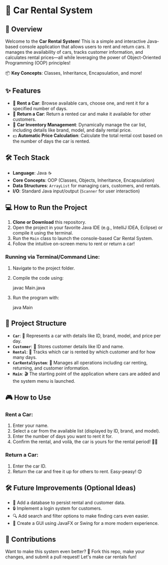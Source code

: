 # 🚗 Car Rental System

## 🚀 Overview
Welcome to the **Car Rental System**! This is a simple and interactive Java-based console application that allows users to rent and return cars. It manages the availability of cars, tracks customer information, and calculates rental prices—all while leveraging the power of Object-Oriented Programming (OOP) principles! 

📦 **Key Concepts**: Classes, Inheritance, Encapsulation, and more!

## ✨ Features
- 🛒 **Rent a Car**: Browse available cars, choose one, and rent it for a specified number of days.
- 🔄 **Return a Car**: Return a rented car and make it available for other customers.
- 🚗 **Car Inventory Management**: Dynamically manage the car list, including details like brand, model, and daily rental price.
- 💵 **Automatic Price Calculation**: Calculate the total rental cost based on the number of days the car is rented.

## 🛠️ Tech Stack
- **Language**: Java ☕
- **Core Concepts**: OOP (Classes, Objects, Inheritance, Encapsulation)
- **Data Structures**: `ArrayList` for managing cars, customers, and rentals.
- **I/O**: Standard Java input/output (`Scanner` for user interaction)

## 💻 How to Run the Project
1. **Clone or Download** this repository.  
2. Open the project in your favorite Java IDE (e.g., IntelliJ IDEA, Eclipse) or compile it using the terminal.
3. Run the `Main` class to launch the console-based Car Rental System.
4. Follow the intuitive on-screen menu to rent or return a car!

### Running via Terminal/Command Line:
1. Navigate to the project folder.
2. Compile the code using:
   
   javac Main.java
   
3. Run the program with:
   
   java Main


## 📂 Project Structure
- **`Car`**: 🚗 Represents a car with details like ID, brand, model, and price per day.
- **`Customer`**: 👤 Stores customer details like ID and name.
- **`Rental`**: 📄 Tracks which car is rented by which customer and for how many days.
- **`CarRentalSystem`**: 🏢 Manages all operations including car renting, returning, and customer information.
- **`Main`**: 🎬 The starting point of the application where cars are added and the system menu is launched.

## 🎮 How to Use
### Rent a Car:
1. Enter your name.
2. Select a car from the available list (displayed by ID, brand, and model).
3. Enter the number of days you want to rent it for.
4. Confirm the rental, and voilà, the car is yours for the rental period! 🚗💨

### Return a Car:
1. Enter the car ID.
2. Return the car and free it up for others to rent. Easy-peasy! 😊

## 🛠️ Future Improvements (Optional Ideas)
- 💾 Add a database to persist rental and customer data.
- 🔒 Implement a login system for customers.
- 🔍 Add search and filter options to make finding cars even easier.
- 🎨 Create a GUI using JavaFX or Swing for a more modern experience.


## 🤝 Contributions
Want to make this system even better? 🚀 Fork this repo, make your changes, and submit a pull request! Let's make car rentals fun! 

